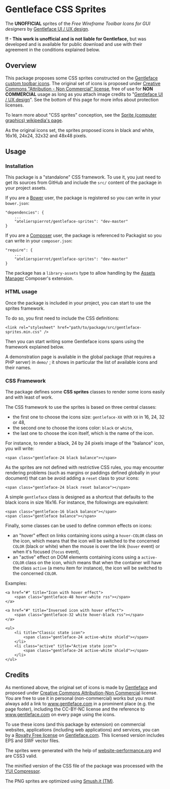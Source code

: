 Gentleface CSS Sprites
=======================

The **UNOFFICIAL** sprites of the *Free Wireframe Toolbar Icons for GUI designers*
by [Gentleface UI / UX design](http://www.gentleface.com).

**!! - This work is unofficial and is not liable for Gentleface,** but was developed
and is available for public download and use with their agreement in the conditions
explained below.


## Overview

This package proposes some CSS sprites constructed on the
[Gentleface custom toolbar icons](http://www.gentleface.com/free_icon_set.html).
The original set of icons is proposed under
[Creative Commons "Attribution - Non Commercial" license](http://creativecommons.org/licenses/by-nc/3.0/),
free of use for **NON COMMERCIAL** usage as long as you attach image credits to
"[Gentleface UI / UX design](http://www.gentleface.com)". See the bottom of this page
for more infos about protection licenses.

To learn more about "CSS sprites" conception, see the
[Sprite (computer graphics) wikipedia's page](http://en.wikipedia.org/wiki/Sprite_%28computer_graphics%29#Sprites_by_CSS).

As the original icons set, the sprites proposed icons in black and white, 16x16, 24x24,
32x32 and 48x48 pixels.


## Usage

### Installation

This package is a "standalone" CSS framework. To use it, you just need to get its sources
from GitHub and include the `src/` content of the package in your project assets.

If you are a [Bower](http://bower.io/) user, the package is registered so you can write
in your `bower.json`:

    "dependencies": {
        ...
        "atelierspierrot/gentleface-sprites": "dev-master"
    }

If you are a [Composer](http://getcomposer.org/) user, the package is referenced to 
Packagist so you can write in your `composer.json`:

    "require": {
        ...
        "atelierspierrot/gentleface-sprites": "dev-master"
    }

The package has a `library-assets` type to allow handling by the
[Assets Manager](http://github.com/atelierspierrot/assets-manager) Composer's extension.

### HTML usage

Once the package is included in your project, you can start to use the sprites framework.

To do so, you first need to include the CSS definitions:

	<link rel="stylesheet" href="path/to/package/src/gentleface-sprites.min.css" />

Then you can start writing some Gentleface icons spans using the framework explained below.

A demonstration page is available in the global package (that requires a PHP server) in 
`demo/` ; it shows in particular the list of available icons and their names.

### CSS Framework

The package defines some **CSS sprites** classes to render some icons easily and with
least of work.

The CSS framework to use the sprites is based on three central classes:

-   the first one to choose the icons size: `gentleface-XX` with `XX` in 16, 24, 32 or 48,
-   the second one to choose the icons color: `black` or `white`,
-   the last one to choose the icon itself, which is the name of the icon.

For instance, to render a black, 24 by 24 pixels image of the "balance" icon, you will write:

    <span class="gentleface-24 black balance"></span>

As the sprites are not defined with restrictive CSS rules, you may encounter rendering
problems (such as margins or paddings defined globally in your document) that can be avoid
adding a `reset` class to your icons:

    <span class="gentleface-24 black reset balance"></span>

A simple `gentleface` class is designed as a shortcut that defaults to the black icons
in size 16x16. For instance, the followings are equivalent:

    <span class="gentleface-16 black balance"></span>
    <span class="gentleface balance"></span>

Finally, some classes can be used to define common effects on icons:

-   an "hover" effect on links containing icons using a `hover-COLOR` class on the icon,
    which means that the icon will be switched to the concerned `COLOR` (black or white)
    when the mouse is over the link (`hover` event) or when it's focused (`focus` event),
-   an "active" effect on DOM elements containing icons using a `active-COLOR` class on 
    the icon, which means that when the container will have the class `active` (a menu 
    item for instance), the icon will be switched to the concerned `COLOR`.

Examples:

    <a href="#" title="Icon with hover effect">
        <span class="gentleface-48 hover-white rss"></span>
    </a>
    
    <a href="#" title="Inversed icon with hover effect">
        <span class="gentleface-32 white hover-black rss"></span>
    </a>
    
    <ul>
        <li title="Classic state icon">
            <span class="gentleface-24 active-white shield"></span>
        </li>
        <li class="active" title="Active state icon">
            <span class="gentleface-24 active-white shield"></span>
        </li>
    </ul>


## Credits

As mentioned above, the original set of icons is made by [Gentleface](http://www.gentleface.com/)
and proposed under [Creative Commons Attribution-Non Commercial](http://creativecommons.org/licenses/by-nc/3.0/)
license. You are free to use it in personal (non-commercial) works but you must always add
a link to www.gentleface.com in a prominent place (e.g. the page footer), including the
CC-BY-NC license and the reference to www.gentleface.com on every page using the icons.

To use these icons (and this package by extension) on commercial websites, applications 
(including web applications) and services, you can by a
[Royalty Free license](http://www.gentleface.com/royalty_free_license.txt) on 
[Gentleface.com](http://www.gentleface.com/free_icon_set.html). This licensed version 
includes EPS and SWF vector files.

The sprites were generated with the help of [website-performance.org](http://spritegen.website-performance.org/)
and are CSS3 valid.

The minified version of the CSS file of the package was processed with the [YUI Compressor](http://refresh-sf.com/yui/).

The PNG sprites are optimized using [Smush.it (TM)](http://www.smushit.com/ysmush.it/).
